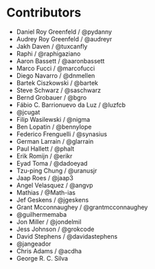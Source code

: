 Contributors
=============

* Daniel Roy Greenfeld / @pydanny
* Audrey Roy Greenfeld / @audreyr
* Jakh Daven / @tuxcanfly
* Raphi / @raphigaziano
* Aaron Bassett / @aaronbassett
* Marco Fucci / @marcofucci
* Diego Navarro / @dnmellen
* Bartek Ciszkowski / @bartek
* Steve Schwarz / @saschwarz
* Bernd Grobauer / @bgro
* Fábio C. Barrionuevo da Luz / @luzfcb
* @jcugat
* Filip Wasilewski / @nigma
* Ben Lopatin / @bennylope
* Federico Frenguelli / @synasius
* German Larrain / @glarrain
* Paul Hallett / @phalt
* Erik Romijn / @erikr
* Eyad Toma / @dadoeyad
* Tzu-ping Chung / @uranusjr
* Jaap Roes / @jaap3
* Angel Velasquez / @angvp
* Mathias / @Math-ias
* Jef Geskens / @jgeskens
* Grant Mcconnaughey / @grantmcconnaughey
* @guilhermemaba
* Jon Miller / @jondelmil
* Jess Johnson / @grokcode
* David Stephens / @davidastephens
* @jangeador
* Chris Adams / @acdha
* George R. C. Silva
